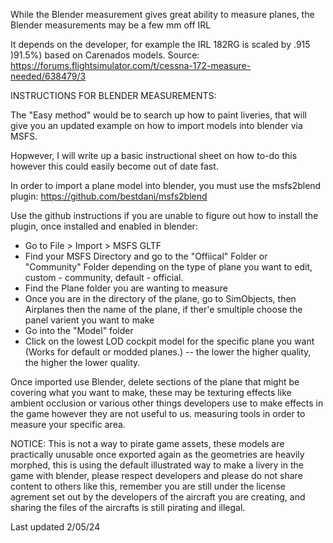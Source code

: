 While the Blender measurement gives great ability to measure planes, the Blender measurements may be a few mm off IRL


It depends on the developer, for example the IRL 182RG is scaled by .915 )91.5%) based on Carenados models.
Source: https://forums.flightsimulator.com/t/cessna-172-measure-needed/638479/3

INSTRUCTIONS FOR BLENDER MEASUREMENTS:

The "Easy method" would be to search up how to paint liveries, that will give you an updated example on how to import models into blender via MSFS.



Hopwever,
I will write up a basic instructional sheet on how to-do this however this could easily become out of date fast.

In order to import a plane model into blender, you must use the msfs2blend plugin:
https://github.com/bestdani/msfs2blend

Use the github instructions if you are unable to figure out how to install the plugin, once installed and enabled in blender:

- Go to File > Import > MSFS GLTF
- Find your MSFS Directory and go to the "Offiical" Folder or "Community" Folder depending on the type of plane you want to edit, custom - community, default - official.
- Find the Plane folder you are wanting to measure
- Once you are in the directory of the plane, go to SimObjects, then Airplanes then the name of the plane, if ther'e smultiple choose the panel varient you want to make
- Go into the "Model" folder
- Click on the lowest LOD cockpit model for the specific plane you want (Works for default or modded planes.) -- the lower the higher quality, the higher the lower quality.

Once imported use Blender, delete sections of the plane that might be covering what you want to make, these may be
texturing effects like ambient occlusion or various other things developers use to make effects in the game however they are not useful to us.
measuring tools in order to measure your specific area.

NOTICE: This is not a way to pirate game assets, these models are practically unusable once exported again as the geometries are heavily morphed, this is using the default illustrated way to make a livery in the game with blender, please respect developers and please do not share content to others like this, remember you are still under the
license agrement set out by the developers of the aircraft you are creating, and sharing the files of the aircrafts is still pirating and illegal.

Last updated 2/05/24